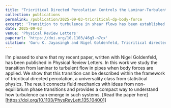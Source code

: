 ```yaml
---
title: "Tricritical Directed Percolation Controls the Laminar-Turbulent Transition in Pipes with Body Forces"
collection: publications
permalink: /publication/2025-09-03-tricritical-dp-body-force
excerpt: 'Transition to turbulence in shear flows has been established to be a non-equilibrium phase transition. Body forces can make the transition discontinuous. Observed phenomenology can be explained by a new tricritical point near transition, enriching the phase diagram of transitional turbulence.'
date: 2025-09-03
venue: 'Physical Review Letters'
paperurl: 'https://doi.org/10.1103/46g3-n7cx'
citation: 'Guru K. Jayasingh and Nigel Goldenfeld, Tricritical directed percolation controls the laminar–turbulent transition in pipes with body forces, Phys. Rev. Lett. 135, 104001 (2025). doi:10.1103/PhysRevLett.135.104001'
---
```


I’m pleased to share that my recent paper, written with Nigel Goldenfeld, has been published in Physical Review Letters. In this work we study the transition from laminar to turbulent flow in pipes when body forces are applied. We show that this transition can be described within the framework of tricritical directed percolation, a universality class from statistical physics. The result connects fluid mechanics with ideas from non-equilibrium phase transitions and provides a compact way to understand how turbulence can emerge in such systems. [Read the paper here][https://doi.org/10.1103/PhysRevLett.135.104001]

